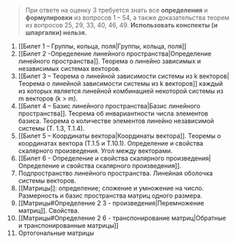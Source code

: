 >При ответе на оценку 3 требуется знать все **определения** и **формулировки** из вопросов 1 – 54, а также доказательства теорем из вопросов 25, 29, 33, 40, 46, 49. **Использовать конспекты (и шпаргалки) нельзя.**
1. [[Билет 1 – Группы, кольца, поля|Группы, кольца, поля]]
2. [[Билет 2 -Определение линейного пространства|Определение линейного пространства]]. Теорема о линейно зависимых и независимых системах векторов.
3. [[Билет 3 – Теорема о линейной зависимости системы из k векторов|Теорема о линейной зависимости системы из k векторов]] каждый из которых является линейной комбинацией некоторой системы из m векторов (k > m).
4. [[Билет 4  – Базис линейного пространства|Базис линейного пространства]]. Теорема об инвариантности числа элементов базиса. Теорема о количестве элементов линейно независимой системы (Т. 1.3, Т.1.4).
5. [[Билет 5 – Координаты вектора|Координаты вектора]]. Теоремы о координатах вектора (Т.1.5 и Т.10.1). Определение и свойства скалярного произведения. Угол между векторами.
6. [[Билет 6 - Определение и свойства скалярного произведения|Определение и свойства скалярного произведения]].
7. Подпространство линейного пространства. Линейная оболочка системы векторов.
8. [[Матрицы]]: определение; сложение и умножение на число. Размерность и базис пространства матриц одного размера.
9. [[Матрицы#Определение 2 3 - произведения|Перемножение матриц]]. Свойства.
10. [[Матрицы#Определение 2 6 - транспонирование матриц|Обратные и транспонированные матрицы]]
11. Ортогональные матрицы